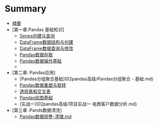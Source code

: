 # Summary

* [摘要](README.md)
* [第一章:Pandas 基础知识]
  * [Series创建与查询](01-basic/Series创建与查询.md)
  * [DataFrame数据结构与创建](01-basic/DataFrame数据结构与创建.md)
  * [DataFrame数据查询与修改](01-basic/DataFrame数据查询与修改.md)
  * [Pandas数据存取](01-basic/Pandas数据存取.md)
  * [Pandas数据操作基础](01-basic/Pandas数据操作基础.md)
  * 
* [第二章: Pandas应用]
  * [Pandas分组聚合基础](02pandas高级/Pandas分组聚合 - 基础.md)
  * [Pandas数据重塑与旋转](02pandas高级/重塑和轴向旋转.md)
  * [透视表和交叉表](02pandas高级/透视表和交叉表.md)
  * [Pandas绘图基础](02pandas高级/Pandas绘图.md)
  * [实战一](02pandas高级/项目实战一  电商客户数据分析.md)
* [第三章 :Pands数据清洗]
  * [Pandas数据规整-清理.md](03Panda数据清洗/数据规整（数据预处理，数据清洗）.md)
